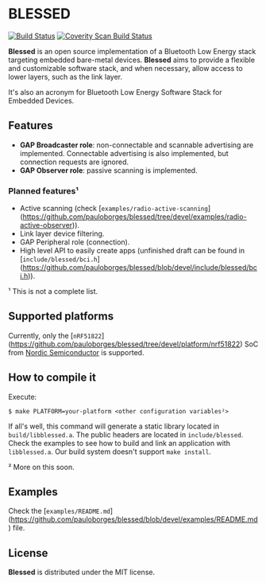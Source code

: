 # BLESSED

[![Build Status](https://travis-ci.org/pauloborges/blessed.svg?branch=devel)](https://travis-ci.org/pauloborges/blessed)
[![Coverity Scan Build Status](https://scan.coverity.com/projects/1390/badge.svg)](https://scan.coverity.com/projects/1390)

**Blessed** is an open source implementation of a Bluetooth Low Energy stack
targeting embedded bare-metal devices. **Blessed** aims to provide a flexible
and customizable software stack, and when necessary, allow access to lower
layers, such as the link layer.

It's also an acronym for Bluetooth Low Energy Software Stack for Embedded
Devices.

## Features

* **GAP Broadcaster role**: non-connectable and scannable advertising are
implemented. Connectable advertising is also implemented, but connection
requests are ignored.
* **GAP Observer role**: passive scanning is implemented.

### Planned features¹

* Active scanning (check [`examples/radio-active-scanning`]
(https://github.com/pauloborges/blessed/tree/devel/examples/radio-active-observer)).
* Link layer device filtering.
* GAP Peripheral role (connection).
* High level API to easily create apps (unfinished draft can be found in
[`include/blessed/bci.h`]
(https://github.com/pauloborges/blessed/blob/devel/include/blessed/bci.h)).

¹ This is not a complete list.

## Supported platforms

Currently, only the [`nRF51822`]
(https://github.com/pauloborges/blessed/tree/devel/platform/nrf51822) SoC from
[Nordic Semiconductor](https://www.nordicsemi.com/) is supported.

## How to compile it

Execute:

    $ make PLATFORM=your-platform <other configuration variables²>

If all's well, this command will generate a static library located in
`build/libblessed.a`. The public headers are located in `include/blessed`.
Check the examples to see how to build and link an application with
`libblessed.a`. Our build system doesn't support `make install`.

² More on this soon.

## Examples

Check the [`examples/README.md`]
(https://github.com/pauloborges/blessed/blob/devel/examples/README.md) file.

## License

**Blessed** is distributed under the MIT license.
